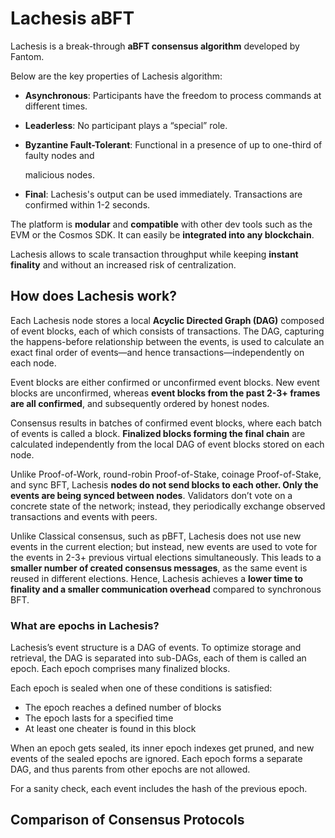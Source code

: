 # Lachesis aBFT

Lachesis is a break-through **aBFT consensus algorithm** developed by Fantom.

Below are the key properties of Lachesis algorithm:

* **Asynchronous**: Participants have the freedom to process commands at different times.
* **Leaderless**: No participant plays a “special” role.
* **Byzantine Fault-Tolerant**: Functional in a presence of up to one-third of faulty nodes and

  malicious nodes.

* **Final**: Lachesis's output can be used immediately. Transactions are confirmed within 1-2 seconds.

The platform is **modular** and **compatible** with other dev tools such as the EVM or the Cosmos SDK. It can easily be **integrated into any blockchain**.

Lachesis allows to scale transaction throughput while keeping **instant finality** and without an increased risk of centralization.

## How does Lachesis work? <a id="how-does-lachesis-work"></a>

Each Lachesis node stores a local **Acyclic Directed Graph \(DAG\)** composed of event blocks, each of which consists of transactions. The DAG, capturing the happens-before relationship between the events, is used to calculate an exact final order of events—and hence transactions—independently on each node.

Event blocks are either confirmed or unconfirmed event blocks. New event blocks are unconfirmed, whereas **event blocks from the past 2-3+ frames are all confirmed**, and subsequently ordered by honest nodes.

Consensus results in batches of confirmed event blocks, where each batch of events is called a block. **Finalized blocks forming the final chain** are calculated independently from the local DAG of event blocks stored on each node.

Unlike Proof-of-Work, round-robin Proof-of-Stake, coinage Proof-of-Stake, and sync BFT, Lachesis **nodes do not send blocks to each other. Only the events are being synced between nodes**. Validators don’t vote on a concrete state of the network; instead, they periodically exchange observed transactions and events with peers.

Unlike Classical consensus, such as pBFT, Lachesis does not use new events in the current election; but instead, new events are used to vote for the events in 2-3+ previous virtual elections simultaneously. This leads to a **smaller number of created consensus messages**, as the same event is reused in different elections. Hence, Lachesis achieves a **lower time to finality and a smaller communication overhead** compared to synchronous BFT.

### What are epochs in Lachesis? <a id="what-are-epochs-in-lachesis"></a>

Lachesis’s event structure is a DAG of events. To optimize storage and retrieval, the DAG is separated into sub-DAGs, each of them is called an epoch. Each epoch comprises many finalized blocks.

Each epoch is sealed when one of these conditions is satisfied:

* The epoch reaches a defined number of blocks
* The epoch lasts for a specified time
* At least one cheater is found in this block

When an epoch gets sealed, its inner epoch indexes get pruned, and new events of the sealed epochs are ignored. Each epoch forms a separate DAG, and thus parents from other epochs are not allowed.

For a sanity check, each event includes the hash of the previous epoch.

## Comparison of Consensus Protocols <a id="comparison-of-consensus-protocols"></a>

